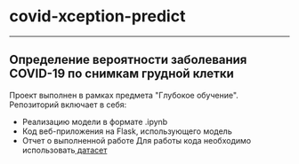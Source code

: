 # covid-xception-predict
______________________________
## Определение вероятности заболевания COVID-19 по снимкам грудной клетки
Проект выполнен в рамках предмета "Глубокое обучение". Репозиторий включает в себя:
- Реализацию модели в формате .ipynb
- Код веб-приложения на Flask, использующего модель
- Отчет о выполненной работе
Для работы кода необходимо использовать[ датасет](https://www.kaggle.com/datasets/tawsifurrahman/covid19-radiography-database)

